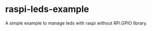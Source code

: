 raspi-leds-example
==================

A simple example to manage leds with raspi without RPi.GPIO library.
